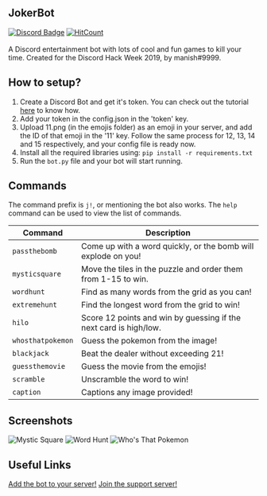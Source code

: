 ## JokerBot
[![Discord Badge](https://discordapp.com/api/guilds/594062862868021268/embed.png)](https://discord.gg/2ksxEug)  [![HitCount](http://hits.dwyl.io/iammanish17/JokerBot.svg)](http://hits.dwyl.io/iammanish17/JokerBot)
</br></br>
A Discord entertainment bot with lots of cool and fun games to kill your time. Created for the Discord Hack Week 2019, by manish#9999.

## How to setup?
1) Create a Discord Bot and get it's token. You can check out the tutorial [here](https://github.com/reactiflux/discord-irc/wiki/Creating-a-discord-bot-&-getting-a-token) to know how.
2) Add your token in the config.json in the 'token' key.
3) Upload 11.png (in the emojis folder) as an emoji in your server, and add the ID of that emoji in the '11' key. Follow the same process for 12, 13, 14 and 15 respectively, and your config file is ready now.
4) Install all the required libraries using:
```pip install -r requirements.txt```
5) Run the `bot.py` file and your bot will start running.

## Commands
The command prefix is `j!`, or mentioning the bot also works. The `help` command can be used to view the list of commands.

Command | Description
------- | -----------
`passthebomb` | Come up with a word quickly, or the bomb will explode on you!
`mysticsquare` | Move the tiles in the puzzle and order them from 1-15 to win.
`wordhunt` | Find as many words from the grid as you can!
`extremehunt` | Find the longest word from the grid to win!
`hilo` | Score 12 points and win by guessing if the next card is high/low.
`whosthatpokemon` | Guess the pokemon from the image!
`blackjack` | Beat the dealer without exceeding 21!
`guessthemovie` | Guess the movie from the emojis!
`scramble` | Unscramble the word to win!
`caption` | Captions any image provided!

## Screenshots

![Mystic Square](screenshots/s1.png)
![Word Hunt](screenshots/s2.png)
![Who's That Pokemon](screenshots/s3.png)

## Useful Links
[Add the bot to your server!](https://discordapp.com/oauth2/authorize?client_id=592938355818233856&scope=bot&permissions=8)
[Join the support server!](https://discord.gg/2ksxEug)
